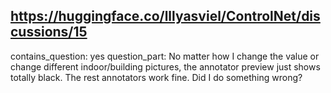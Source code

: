 ## https://huggingface.co/lllyasviel/ControlNet/discussions/15

contains_question: yes
question_part: No matter how I change the value or change different indoor/building pictures, the annotator preview just shows totally black. The rest annotators work fine. Did I do something wrong?